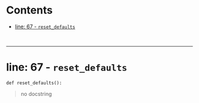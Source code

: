 



Contents
========

* [line: 67 - `reset_defaults`](#line-67---reset_defaults)


&nbsp;

--------
# line: 67 - `reset_defaults`
  
```  
def reset_defaults():
```


>  no docstring